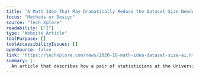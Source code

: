 ```yaml
---
title: "A Math Idea That May Dramatically Reduce the Dataset Size Needed to Train AI Systems"
focus: "Methods or Design"
source: "Tech Xplore"
readability: ["I"]
type: "Website Article"
toolPurpose: []
toolAccessibilityIssues: []
openSource: false
link: "https://techxplore.com/news/2020-10-math-idea-dataset-size-ai.html"
summary: |-
  An article that describes how a pair of statisticians at the University of Waterloo have proposed a math process idea that may allow AI systems to be taught without the use of a large dataset.
---
```


